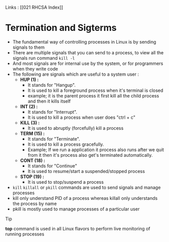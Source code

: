 Links : [[021 RHCSA Index]]

# Termination and Sigterms

- The fundamental way of controlling processes in Linux is by sending signals to them
- There are multiple signals that you can send to a process, to view all the signals run command `kill -l`
- And most signals are for internal use by the system, or for programmers when they write code
- The following are signals which are useful to a system user :
	- **HUP (1) :**
		- It stands for "Hangup".
		- It is used to kill a foreground process when it's terminal is closed
		- example; it is the parent process it first kill all the child process and then it kills itself
	- **INT (2) :**
		- It stands for "Interrupt".
		- It is used to kill a process when user does "ctrl + c"
	- **KILL (3) :**
		- It is used to abruptly (forcefully) kill a process
	- **TERM (15) :**
		- It stands for "Terminate".
		- It is used to kill a process gracefully.
		- Example; If we run a application it process also runs after we quit from it then it's process also get's terminated automatically.
	- **CONT (18) :**
		- It stands for "Continue"
		- It is used to resume/start a suspended/stopped process
	- **STOP (19) :**
		- It is used to stop/suspend a process
- `kill` `killall` or `pkill` commands are used to send signals and manage processes
- kill only understand PID of a process whereas killall only understands the process by name
- pkill is mostly used to manage processes of a particular user

>[!tip]
**top** command is used in all Linux flavors to perform live monitoring of running processes
 

